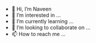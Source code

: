 - 👋 Hi, I’m Naveen
- 👀 I’m interested in ...
- 🌱 I’m currently learning ...
- 💞️ I’m looking to collaborate on ...
- 📫 How to reach me ...

<!---
NaveenBuildbot/NaveenBuildbot is a ✨ special ✨ repository because its `README.md` (this file) appears on your GitHub profile.
You can click the Preview link to take a look at your changes.
--->
